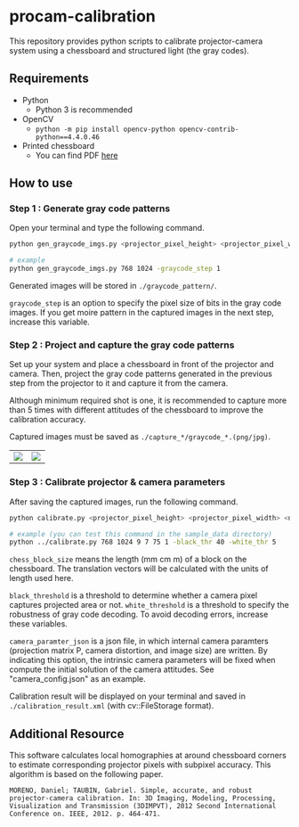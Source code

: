 # procam-calibration

This repository provides python scripts to calibrate projector-camera system using a chessboard and structured light (the gray codes).

## Requirements

* Python
    * Python 3 is recommended
* OpenCV
    * `python -m pip install opencv-python opencv-contrib-python==4.4.0.46`
* Printed chessboard
    * You can find PDF [here](http://opencv.jp/sample/pics/chesspattern_7x10.pdf)

## How to use
### Step 1 : Generate gray code patterns

Open your terminal and type the following command.

```sh
python gen_graycode_imgs.py <projector_pixel_height> <projector_pixel_width> [-graycode_step <graycode_step(default=1)>]

# example
python gen_graycode_imgs.py 768 1024 -graycode_step 1
```

Generated images will be stored in `./graycode_pattern/`.

`graycode_step` is an option to specify the pixel size of bits in the gray code images.
If you get moire pattern in the captured images in the next step, increase this variable.

### Step 2 : Project and capture the gray code patterns

Set up your system and place a chessboard in front of the projector and camera.
Then, project the gray code patterns generated in the previous step from the projector to it and capture it from the camera.

Although minimum required shot is one, it is recommended to capture more than 5 times with different attitudes of the chessboard to improve the calibration accuracy.

Captured images must be saved as `./capture_*/graycode_*.(png/jpg)`.

<table>
   <tr>
      <td><img src="./sample_data/capture_0/graycode_40.png"></td>
      <td><img src="./sample_data/capture_0/graycode_15.png"></td>
   </tr>
</table>

### Step 3 : Calibrate projector & camera parameters

After saving the captured images, run the following command.

```sh
python calibrate.py <projector_pixel_height> <projector_pixel_width> <num_chess_corners_vert> <num_chess_corners_hori> <chess_block_size> <graycode_step> [-black_thr <black_thr(default=40)>] [-white_thr <white_thr(default=5)>][-camera <camera_parameter_json>]

# example (you can test this command in the sample_data directory)
python ../calibrate.py 768 1024 9 7 75 1 -black_thr 40 -white_thr 5
```

`chess_block_size` means the length (mm cm m) of a block on the chessboard.
The translation vectors will be calculated with the units of length used here.

`black_threshold` is a threshold to determine whether a camera pixel captures projected area or not.
`white_threshold` is a threshold to specify the robustness of gray code decoding.
To avoid decoding errors, increase these variables.

`camera_paramter_json` is a json file, in which internal camera paramters (projection matrix P, camera distortion, and image size) are written.
By indicating this option, the intrinsic camera parameters will be fixed when compute the initial solution of the camera attitudes.
See "camera_config.json" as an example.

Calibration result will be displayed on your terminal and saved in `./calibration_result.xml` (with cv::FileStorage format).

## Additional Resource

This software calculates local homographies at around chessboard corners to estimate corresponding projector pixels with subpixel accuracy.
This algorithm is based on the following paper.

```
MORENO, Daniel; TAUBIN, Gabriel. Simple, accurate, and robust projector-camera calibration. In: 3D Imaging, Modeling, Processing, Visualization and Transmission (3DIMPVT), 2012 Second International Conference on. IEEE, 2012. p. 464-471.
```

